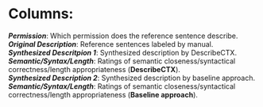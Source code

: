 # Columns:
  ***Permission***: Which permission does the reference sentence describe.  
  ***Original Description***: Reference sentences labeled by manual.  
  ***Synthesized Descritpion 1***: Synthesized description by DescribeCTX.  
  ***Semantic/Syntax/Length***: Ratings of semantic closeness/syntactical correctness/length appropriateness (**DescribeCTX**).  
  ***Synthesized Description 2***: Synthesized description by baseline approach.  
  ***Semantic/Syntax/Length***: Ratings of semantic closeness/syntactical correctness/length appropriateness (**Baseline approach**).  
